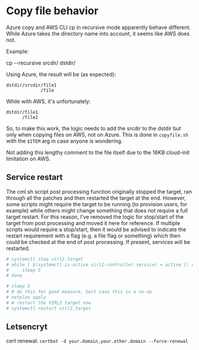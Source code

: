 # Copy file behavior

Azure copy and AWS CLI cp in recursive mode apparently behave different. While
Azure takes the directory name into account, it seems like AWS does not.

Example:

cp --recursive srcdir/ dstdir/

Using Azure, the result will be (as expected):

```
dstdir/srcdir/file1
             /file
```

While with AWS, it's unfortunately:

```
dstdir/file1
      /file2
```

So, to make this work, the logic needs to add the srcdir to the dstdir but only
when copying files on AWS, not on Azure.  This is done in `copyfile.sh` with the
`$ITEM` arg in case anyone is wondering.

Not adding this lengthy comment to the file itself due to the 16KB cloud-init
limitation on AWS.

## Service restart

The cml.sh script post processing function originally stopped the target, ran
through all the patches and then restarted the target at the end.  However, some
scripts might require the target to be running (to provision users, for example)
while others might change something that does not require a full target restart.
For this reason, I've removed the logic for stop/start of the target from post
processing and moved it here for reference.  If multiple scripts would require a
stop/start, then it would be advised to indicate the restart requirement with a
flag (e.g. a file flag or something) which then could be checked at the end of
post processing.  If present, services will be restarted.

```bash
# systemctl stop virl2.target
# while [ $(systemctl is-active virl2-controller.service) = active ]; do
#     sleep 5
# done

# sleep 5
# # do this for good measure, best case this is a no-op
# netplan apply
# # restart the VIRL2 target now
# systemctl restart virl2.target
```

## Letsencryt

cert renewal: `certbot -d your.domain,your.other.domain --force-renewal`
